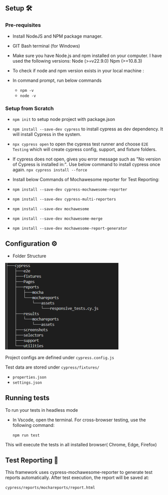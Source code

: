 ## Setup 🛠️

### Pre-requisites

- Install NodeJS and NPM package manager.
- GIT Bash terminal (for Windows)
- Make sure you have Node.js and npm installed on your computer. I have used the following versions:
  Node (>=v22.9.0)
  Npm (>=10.8.3)
- To check if node and npm version exists in your local machine :
- In command prompt, run below commands

  - `npm -v`
  - `node -v`

### Setup from Scratch

- `npm init` to setup node project with package.json
- `npm install --save-dev cypress` to install cypress as dev dependency. It will install Cypress in the system.
- `npx cypress open` to open the cypress test runner and choose `E2E Testing` which will create cypress config, support, and fixture folders.
- If cypress does not open, gives you error message such as "No version of Cypress is installed in:". Use below command to install cypress once again.
  `npx cypress install --force`

- Install below Commands of Mochawesome reporter for Test Reporting:
- `npm install --save-dev cypress-mochawesome-reporter`
- `npm install --save-dev cypress-multi-reporters`
- `npm install --save-dev mochawesome`
- `npm install --save-dev mochawesome-merge`
- `npm install --save-dev mochawesome-report-generator`

## Configuration ⚙️

- Folder Structure

![alt text](image.png)

Project configs are defined under `cypress.config.js`

Test data are stored under `cypress/fixtures/`

- `properties.json`
- `settings.json`

## Running tests

To run your tests in headless mode

- In Vscode, open the terminal. For cross-browser testing, use the following command:

  `npm run test`

This will execute the tests in all installed browser( Chrome, Edge, Firefox)

## Test Reporting 📑

This framework uses cypress-mochawesome-reporter to generate test reports automatically. After test execution,
the report will be saved at:

`cypress/reports/mochareports/report.html`
